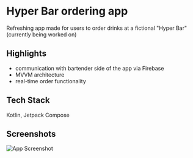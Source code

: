 
# Hyper Bar ordering app

Refreshing app made for users to order drinks at a fictional "Hyper Bar" (currently being worked on)



## Highlights

- communication with bartender side of the app via Firebase
- MVVM architecture
- real-time order functionality


## Tech Stack

Kotlin, Jetpack Compose 


## Screenshots

![App Screenshot](https://i.ibb.co/JjH1HfD/img.png)

